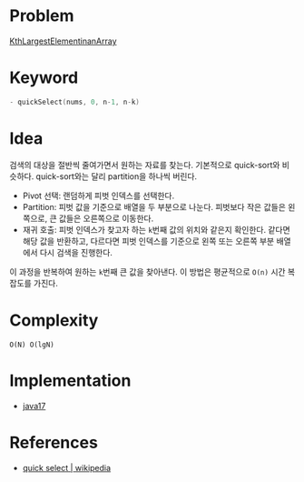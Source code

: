 # Problem

[KthLargestElementinanArray](/leetcode/KthLargestElementinanArray/README.md)

# Keyword

```c
- quickSelect(nums, 0, n-1, n-k)
```

# Idea

검색의 대상을 절반씩 줄여가면서 원하는 자료를 찾는다. 기본적으로 quick-sort와 비슷하다. quick-sort와는 달리 partition을 하나씩 버린다.

- Pivot 선택: 랜덤하게 피벗 인덱스를 선택한다.
- Partition: 피벗 값을 기준으로 배열을 두 부분으로 나눈다. 피벗보다 작은 값들은 왼쪽으로, 큰 값들은 오른쪽으로 이동한다.
- 재귀 호출: 피벗 인덱스가 찾고자 하는 `k`번째 값의 위치와 같은지 확인한다. 같다면 해당 값을 반환하고, 다르다면 피벗 인덱스를 기준으로 왼쪽 또는 오른쪽 부분 배열에서 다시 검색을 진행한다.

이 과정을 반복하여 원하는 `k`번째 큰 값을 찾아낸다. 이 방법은 평균적으로 `O(n)` 시간 복잡도를 가진다.

# Complexity

```
O(N) O(lgN)
```

# Implementation

- [java17](MainApp.java)

# References

* [quick select | wikipedia](https://en.wikipedia.org/wiki/Quickselect)
